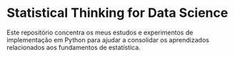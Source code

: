 # Statistical Thinking for Data Science

Este repositório concentra os meus estudos e experimentos de implementação em Python para ajudar a consolidar os aprendizados relacionados aos fundamentos de estatística.
